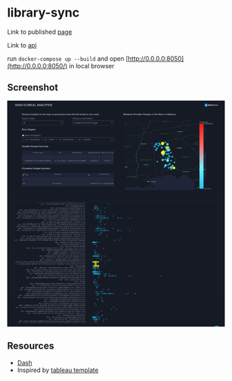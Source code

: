 # library-sync

Link to published [page](https://library-usage.github.io/library-sync/)

Link to [api](https://libraries.io/api)

run `docker-compose up --build`
and open [http://0.0.0.0:8050](http://0.0.0.0:8050/)
in local browser

## Screenshot

![Screencast](screenshot.png)

## Resources
* [Dash](https://dash.plot.ly/)
* Inspired by [tableau template](https://www.tableau.com/solutions/workbook/improve-patient-satisfaction-improving-cycle-time)